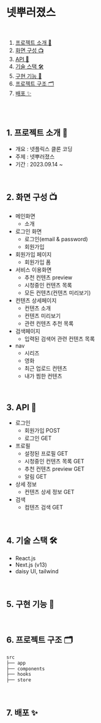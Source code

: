 # 넷뿌러졌스

<br />

1. [프로젝트 소개 🚀](#1-프로젝트-소개-)
2. [화면 구성 📺](#2-화면-구성-)
3. [API 🚀](#3-API-)
4. [기술 스택 🛠](#4-기술-스택-)
5. [구현 기능 📍](#5-구현-기능-)
6. [프로젝트 구조 🗂](#6-프로젝트-구조-)
7. [배포 ✨](#7-배포-)  

<br/>




<br />

## 1. 프로젝트 소개 🚀

- 개요 : 넷플릭스 클론 코딩
- 주제 : 넷뿌러졌스
- 기간 : 2023.09.14 ~ 

<br />

## 2. 화면 구성 📺
- 메인화면
  - 소개
- 로그인 화면
  - 로그인(email & password)
  - 회원가입
- 회원가입 페이지
  - 회원가입 폼
- 서비스 이용화면
  - 추천 컨텐츠 preview
  - 시청중인 컨텐츠 목록
  - 모든 컨텐츠(컨텐츠 미리보기)
- 컨텐츠 상세페이지
  - 컨텐츠 소개
  - 컨텐츠 미리보기
  - 관련 컨텐츠 추천 목록
- 검색페이지
  - 입력된 검색어 관련 컨텐츠 목록
- nav
  - 시리즈
  - 영화
  - 최근 업로드 컨텐츠
  - 내가 찜한 컨텐츠

<br />

## 3. API 🚀
- 로그인
  - 회원가입 POST
  - 로그인 GET
- 프로필
  - 설정된 프로필 GET
  - 시청중인 컨텐츠 목록 GET
  - 추천 컨텐츠 preview GET
  - 알림 GET
- 상세 정보
  - 컨텐츠 상세 정보 GET
- 검색
  -  컴텐츠 검색 GET
<br />

## 4. 기술 스택 🛠

- React.js 
- Next.js (v13)
- daisy UI, tailwind

<br />

## 5. 구현 기능 📍


<br />

## 6. 프로젝트 구조 🗂

```bash
src
├── app 
├── components
├── hooks
├── store 

```

<br/>



## 7. 배포 ✨

<br/>









